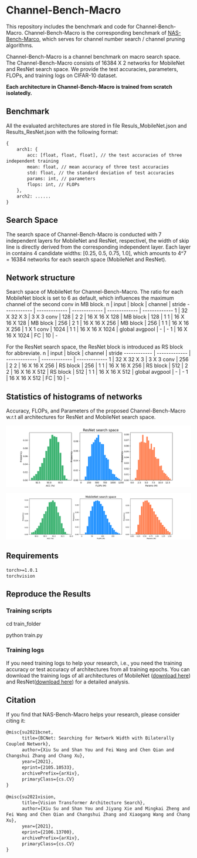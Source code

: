 # Channel-Bench-Macro

This repository includes the benchmark and code for Channel-Bench-Macro. Channel-Bench-Macro is the corresponding benchmark of [NAS-Bench-Marco](https://github.com/xiusu/NAS-Bench-Macro), which serves for channel number search / channel pruning algorithms.

Channel-Bench-Macro is a channel benchmark on macro search space. The Channel-Bench-Macro consists of 16384 X 2 networks for MobileNet and ResNet search space. We provide the test accuracies, parameters, FLOPs, and training logs on CIFAR-10 dataset.

**Each architecture in Channel-Bench-Macro is trained from scratch isolatedly.**


## Benchmark

All the evaluated architectures are stored in file Resuls_MobileNet.json and Results_ResNet.json with the following format:

```
{
    arch1: {
        acc: [float, float, float], // the test accuracies of three independent training
        mean: float, // mean accuracy of three test accuracies
        std: float, // the standard deviation of test accuracies
        params: int, // parameters
        flops: int, // FLOPs 
    },
    arch2: ......
}

```

## Search Space


The search space of Channel-Bench-Macro is conducted with 7 independent layers for MobileNet and ResNet, respectivel, the width of skip line is directly derived from the corresponding independent layer. Each layer in contains 4 candidate widths: [0.25, 0.5, 0.75, 1.0], which amounts to 4^7 = 16384 networks for each search space (MobileNet and ResNet).

## Network structure

Search space of MobileNet for Channel-Bench-Macro. The ratio for each MobileNet block is set to 6 as default, which influences the maximum channel of the second conv in MB block.
n | input | block | channel | stride
------------ | ------------- | ------------- | ------------- | ------------- 
1 | 32 X 32 X 3 | 3 X 3 conv  | 128 | 2
2 | 16 X 16 X 128 | MB block  | 128 | 1
1 | 16 X 16 X 128 | MB block  | 256 | 2
1 | 16 X 16 X 256 | MB block  | 256 | 1
1 | 16 X 16 X 256 | 1 X 1 conv  | 1024 | 1
1 | 16 X 16 X 1024 | global avgpool  | - | -
1 | 16 X 16 X 1024 | FC  | 10 | -

For the ResNet search space, the ResNet block is introduced as RS block for abbreviate.
n | input | block | channel | stride
------------ | ------------- | ------------- | ------------- | ------------- 
1 | 32 X 32 X 3 | 3 X 3 conv  | 256 | 2
2 | 16 X 16 X 256 | RS block  | 256 | 1
1 | 16 X 16 X 256 | RS block  | 512 | 2
2 | 16 X 16 X 512 | RS block  | 512 | 1
1 | 16 X 16 X 512 | global avgpool  | - | -
1 | 16 X 16 X 512 | FC  | 10 | -

## Statistics of histograms of networks

Accuracy, FLOPs, and Parameters of the proposed Channel-Bench-Macro w.r.t all architectures for ResNet and MobileNet search space.

![ResNet](pics/ResNet.png)

![MobileNet](pics/MobileNet.png)

## Requirements

```
torch>=1.0.1
torchvision
```

## Reproduce the Results
### Training scripts
cd train_folder

python train.py

### Training logs
If you need training logs to help your research, i.e., you need the training accuracy or test accuracy of architectures from all training epochs. You can download the training logs of all architectures of MobileNet ([download here]()) and ResNet([download here]()) for a detailed analysis.

## Citation

If you find that NAS-Bench-Macro helps your research, please consider citing it:

```
@misc{su2021bcnet,
      title={BCNet: Searching for Network Width with Bilaterally Coupled Network}, 
      author={Xiu Su and Shan You and Fei Wang and Chen Qian and Changshui Zhang and Chang Xu},
      year={2021},
      eprint={2105.10533},
      archivePrefix={arXiv},
      primaryClass={cs.CV}
}

@misc{su2021vision,
      title={Vision Transformer Architecture Search}, 
      author={Xiu Su and Shan You and Jiyang Xie and Mingkai Zheng and Fei Wang and Chen Qian and Changshui Zhang and Xiaogang Wang and Chang Xu},
      year={2021},
      eprint={2106.13700},
      archivePrefix={arXiv},
      primaryClass={cs.CV}
}
```
